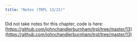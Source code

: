 ```yaml
---
title: "Notes (TRPL 13/21)"
---
```


Did not take notes for this chapter, code is here:
[https://github.com/johnchandlerburnham/trpl/tree/master/13](https://github.com/johnchandlerburnham/trpl/tree/master/13)
